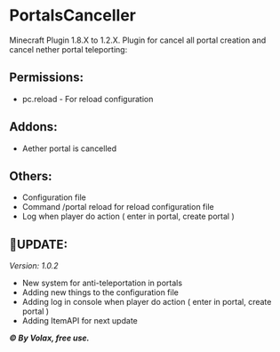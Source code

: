# PortalsCanceller
Minecraft Plugin 1.8.X to 1.2.X. Plugin for cancel all portal creation and cancel nether portal teleporting:


**Permissions:**
----------------------------
- pc.reload - For reload configuration

**Addons:**
--------------------------
- Aether portal is cancelled

**Others:**
-----------------

- Configuration file
- Command /portal reload for reload configuration file
- Log when player do action ( enter in portal, create portal )

🔧**UPDATE:**
-----------------
*Version: 1.0.2*
- New system for anti-teleportation in portals 
- Adding new things to the configuration file
- Adding log in console when player do action ( enter in portal, create portal )
- Adding ItemAPI for next update

***© By Volax, free use.***
